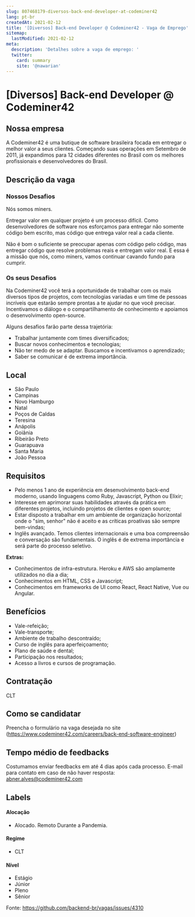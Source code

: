```yaml
---
slug: 807468179-diversos-back-end-developer-at-codeminer42
lang: pt-br
createdAt: 2021-02-12
title: '[Diversos] Back-end Developer @ Codeminer42 - Vaga de Emprego'
sitemap:
  lastModified: 2021-02-12
meta:
  description: 'Detalhes sobre a vaga de emprego: '
  twitter:
    card: summary
    site: '@nawarian'
---
```


# [Diversos] Back-end Developer @ Codeminer42

## Nossa empresa

A Codeminer42 é uma butique de software brasileira focada em entregar o melhor valor a seus clientes. Começando suas operações em Setembro de 2011, já expandimos para 12 cidades diferentes no Brasil com os melhores profissionais e desenvolvedores do Brasil.

## Descrição da vaga

### Nossos Desafios
Nós somos miners.

Entregar valor em qualquer projeto é um processo difícil. Como desenvolvedores de software nos esforçamos para entregar não somente código bem escrito, mas código que entrega valor real a cada cliente.

Não é bom o suficiente se preocupar apenas com código pelo código, mas entregar código que resolve problemas reais e entregam valor real. E essa é a missão que nós, como miners, vamos continuar cavando fundo para cumprir.

### Os seus Desafios
Na Codeminer42 você terá a oportunidade de trabalhar com os mais diversos tipos de projetos, com tecnologias variadas e um time de pessoas incríveis que estarão sempre prontas a te ajudar no que você precisar. Incentivamos o diálogo e o compartilhamento de conhecimento e apoiamos o desenvolvimento open-source.

Alguns desafios farão parte dessa trajetória:
- Trabalhar juntamente com times diversificados;
- Buscar novos conhecimentos e tecnologias;
- Não ter medo de se adaptar. Buscamos e incentivamos o aprendizado;
- Saber se comunicar é de extrema importância.

## Local

- São Paulo
- Campinas
- Novo Hamburgo
- Natal
- Poços de Caldas
- Teresina
- Anápolis
- Goiânia
- Ribeirão Preto
- Guarapuava
- Santa Maria
- João Pessoa

## Requisitos

- Pelo menos 1 ano de experiência em desenvolvimento back-end moderno, usando linguagens como Ruby, Javascript, Python ou Elixir;
- Interesse em aprimorar suas habilidades através da prática em diferentes projetos, incluindo projetos de clientes e open source;
- Estar disposto a trabalhar em um ambiente de organização horizontal onde o "sim, senhor" não é aceito e as críticas proativas são sempre bem-vindas;
- Inglês avançado. Temos clientes internacionais e uma boa compreensão e conversação são fundamentais. O inglês é de extrema importância e será parte do processo seletivo.

**Extras:**

- Conhecimentos de infra-estrutura. Heroku e AWS são amplamente utilizados no dia a dia;
- Conhecimentos em HTML, CSS e Javascript;
- Conhecimentos em frameworks de UI como React, React Native, Vue ou Angular.

## Benefícios

- Vale-refeição;
- Vale-transporte;
- Ambiente de trabalho descontraído;
- Curso de inglês para aperfeiçoamento;
- Plano de saúde e dental;
- Participação nos resultados;
- Acesso a livros e cursos de programação.

## Contratação

CLT

## Como se candidatar

Preencha o formulário na vaga desejada no site (https://www.codeminer42.com/careers/back-end-software-engineer)

## Tempo médio de feedbacks

Costumamos enviar feedbacks em até 4 dias após cada processo.
E-mail para contato em caso de não haver resposta: abner.alves@codeminer42.com

## Labels

#### Alocação
- Alocado. Remoto Durante a Pandemia.

#### Regime
- CLT

#### Nível
- Estágio
- Júnior
- Pleno
- Sênior

Fonte: https://github.com/backend-br/vagas/issues/4310